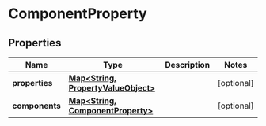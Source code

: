

# ComponentProperty


## Properties

| Name | Type | Description | Notes |
|------------ | ------------- | ------------- | -------------|
|**properties** | [**Map&lt;String, PropertyValueObject&gt;**](PropertyValueObject.md) |  |  [optional] |
|**components** | [**Map&lt;String, ComponentProperty&gt;**](ComponentProperty.md) |  |  [optional] |



